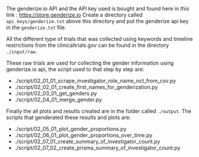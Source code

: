 The genderize.io API and the API key used is bought and found here in this link : https://store.genderize.io
Create a directory called `api_keys/genderize.txt` above this directory and put the genderize api key in the `genderize.txt` file.

All the different type of trials that was collected using keywords and timeline restrictions from the clinicaltrials.gov can be found in the directory `./input/raw`.

These raw trials are used for collecting the gender information using genderize.io api, the script used to that step by step are:
- ./script/02_01_01_scrape_investigator_role_name_nct_from_csv.py
- ./script/02_02_01_create_first_names_for_genderization.py
- ./script/02_03_01_get_genders.py
- ./script/02_04_01_merge_gender.py

Finally the all plots and results created are in the folder called `./output`. The scripts that genderated these results and plots are:
- ./script/02_05_01_plot_gender_proportions.py
- ./script/02_06_01_plot_gender_proportions_over_time.py
- ./script/02_07_01_create_summary_of_investigator_count.py
- ./script/02_07_02_create_prisma_summary_of_investigator_count.py
